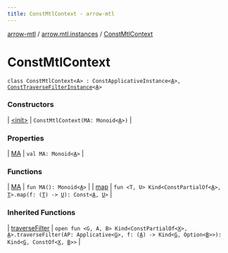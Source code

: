 ```yaml
---
title: ConstMtlContext - arrow-mtl
---
```


[arrow-mtl](../../index.html) / [arrow.mtl.instances](../index.html) / [ConstMtlContext](./index.html)

# ConstMtlContext

`class ConstMtlContext<A> : ConstApplicativeInstance<`[`A`](index.html#A)`>, `[`ConstTraverseFilterInstance`](../-const-traverse-filter-instance/index.html)`<`[`A`](index.html#A)`>`

### Constructors

| [&lt;init&gt;](-init-.html) | `ConstMtlContext(MA: Monoid<`[`A`](index.html#A)`>)` |

### Properties

| [MA](-m-a.html) | `val MA: Monoid<`[`A`](index.html#A)`>` |

### Functions

| [MA](-m-a.html) | `fun MA(): Monoid<`[`A`](index.html#A)`>` |
| [map](map.html) | `fun <T, U> Kind<ConstPartialOf<`[`A`](index.html#A)`>, `[`T`](map.html#T)`>.map(f: (`[`T`](map.html#T)`) -> `[`U`](map.html#U)`): Const<`[`A`](index.html#A)`, `[`U`](map.html#U)`>` |

### Inherited Functions

| [traverseFilter](../-const-traverse-filter-instance/traverse-filter.html) | `open fun <G, A, B> Kind<ConstPartialOf<`[`X`](../-const-traverse-filter-instance/index.html#X)`>, `[`A`](../-const-traverse-filter-instance/traverse-filter.html#A)`>.traverseFilter(AP: Applicative<`[`G`](../-const-traverse-filter-instance/traverse-filter.html#G)`>, f: (`[`A`](../-const-traverse-filter-instance/traverse-filter.html#A)`) -> Kind<`[`G`](../-const-traverse-filter-instance/traverse-filter.html#G)`, Option<`[`B`](../-const-traverse-filter-instance/traverse-filter.html#B)`>>): Kind<`[`G`](../-const-traverse-filter-instance/traverse-filter.html#G)`, ConstOf<`[`X`](../-const-traverse-filter-instance/index.html#X)`, `[`B`](../-const-traverse-filter-instance/traverse-filter.html#B)`>>` |

